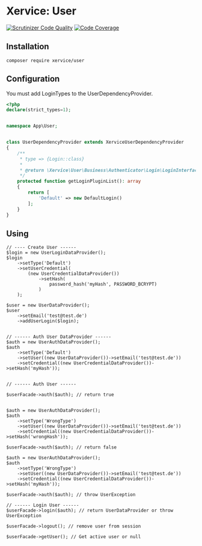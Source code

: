 Xervice: User
=====================

[![Scrutinizer Code Quality](https://scrutinizer-ci.com/g/xervice/user/badges/quality-score.png?b=master)](https://scrutinizer-ci.com/g/xervice/user/?branch=master)
[![Code Coverage](https://scrutinizer-ci.com/g/xervice/user/badges/coverage.png?b=master)](https://scrutinizer-ci.com/g/xervice/user/?branch=master)


Installation
-----------------
```
composer require xervice/user
```

Configuration
-----------------
You must add LoginTypes to the UserDependencyProvider.

```php
<?php
declare(strict_types=1);


namespace App\User;


class UserDependencyProvider extends XerviceUserDependencyProvider
{
    /**
     * type => {Login::class}
     *
     * @return \Xervice\User\Business\Authenticator\Login\LoginInterface[]
     */
    protected function getLoginPluginList(): array
    {
        return [
            'Default' => new DefaultLogin()
        ];
    }
}
```


Using
-----------------
```
// ---- Create User ------
$login = new UserLoginDataProvider();
$login
    ->setType('Default')
    ->setUserCredential(
        (new UserCredentialDataProvider())
            ->setHash(
                password_hash('myHash', PASSWORD_BCRYPT)
            )
    );

$user = new UserDataProvider();
$user
    ->setEmail('test@test.de')
    ->addUserLogin($login);


// ------ Auth User DataProvider ------
$auth = new UserAuthDataProvider();
$auth
    ->setType('Default')
    ->setUser((new UserDataProvider())->setEmail('test@test.de'))
    ->setCredential((new UserCredentialDataProvider())->setHash('myHash'));


// ------ Auth User ------

$userFacade->auth($auth); // return true


$auth = new UserAuthDataProvider();
$auth
    ->setType('WrongType')
    ->setUser((new UserDataProvider())->setEmail('test@test.de'))
    ->setCredential((new UserCredentialDataProvider())->setHash('wrongHash'));

$userFacade->auth($auth); // return false

$auth = new UserAuthDataProvider();
$auth
    ->setType('WrongType')
    ->setUser((new UserDataProvider())->setEmail('test@test.de'))
    ->setCredential((new UserCredentialDataProvider())->setHash('myHash'));

$userFacade->auth($auth); // throw UserException

// ------ Login User ------
$userFacade->login($auth); // return UserDataProvider or throw UserException

$userFacade->logout(); // remove user from session

$userFacade->getUser(); // Get active user or null
```